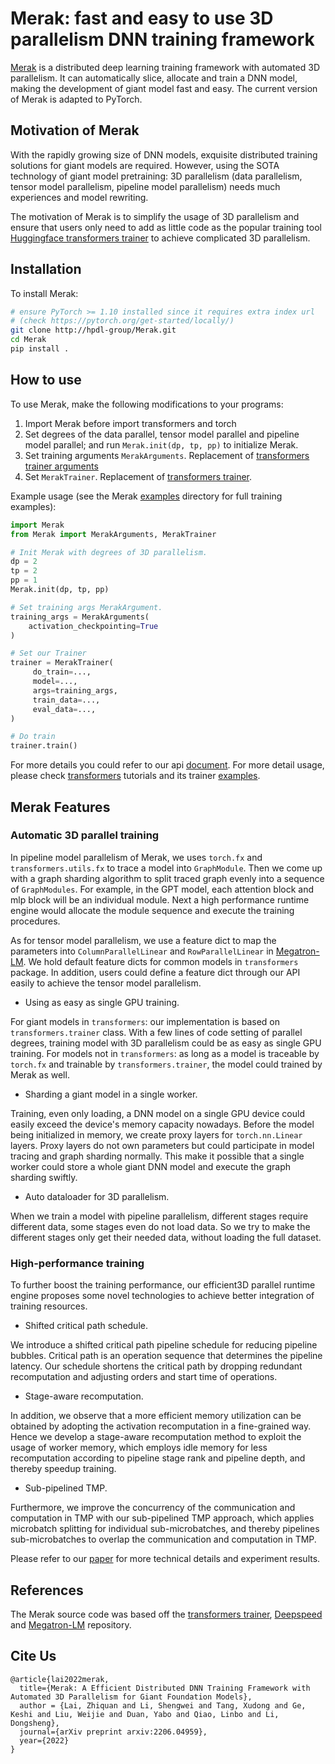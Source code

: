 <!---
Copyright (c) 2022, HPDL group, PDL lab, NUDT.  All rights reserved.

Maintainer: TXacs (txacs1993@gmail.com), Swli (lucasleesw9@gmail.com)

Licensed under the Apache License, Version 2.0 (the "License");
you may not use this file except in compliance with the License.
You may obtain a copy of the License at

    http://www.apache.org/licenses/LICENSE-2.0

Unless required by applicable law or agreed to in writing, software
distributed under the License is distributed on an "AS IS" BASIS,
WITHOUT WARRANTIES OR CONDITIONS OF ANY KIND, either express or implied.
See the License for the specific language governing permissions and
limitations under the License.
-->

# Merak: fast and easy to use 3D parallelism DNN training framework

[Merak](https://arxiv.org/abs/2206.04959) is a distributed deep learning training framework with automated 3D parallelism. It can automatically slice, allocate and train a DNN model, making the development of giant model fast and easy. The current version of Merak is adapted to PyTorch.

## Motivation of Merak

With the rapidly growing size of DNN models, exquisite distributed training solutions for giant models are required. However, using the SOTA technology of giant model pretraining: 3D parallelism (data parallelism, tensor model parallelism, pipeline model parallelism) needs much experiences and model rewriting.

The motivation of Merak is to simplify the usage of 3D parallelism and ensure that users only need to add as little code as the popular training tool [Huggingface transformers trainer](https://huggingface.co/docs/transformers/master/en/main_classes/trainer#trainer) to achieve complicated 3D parallelism.




## Installation

To install Merak:

```bash
# ensure PyTorch >= 1.10 installed since it requires extra index url
# (check https://pytorch.org/get-started/locally/)
git clone http://hpdl-group/Merak.git
cd Merak
pip install .
```


## How to use

To use Merak, make the following modifications to your programs:

1. Import Merak before import transformers and torch
2. Set degrees of the data parallel, tensor model parallel and pipeline model parallel; and run `Merak.init(dp, tp, pp)` to initialize Merak.
3. Set training arguments `MerakArguments`. Replacement of [transformers trainer arguments](https://huggingface.co/docs/transformers/master/en/main_classes/trainer#transformers.TrainingArguments)
4. Set `MerakTrainer`. Replacement of [transformers trainer](https://huggingface.co/docs/transformers/master/en/main_classes/trainer#trainer).

Example usage (see the Merak [examples](https://github.com/HPDL-group/merak_prerelease/examples/) directory for full training examples):

```Python
import Merak
from Merak import MerakArguments, MerakTrainer

# Init Merak with degrees of 3D parallelism.
dp = 2
tp = 2
pp = 1
Merak.init(dp, tp, pp)

# Set training args MerakArgument.
training_args = MerakArguments(
	activation_checkpointing=True
)

# Set our Trainer
trainer = MerakTrainer(
     do_train=...,
     model=...,
     args=training_args,
     train_data=...,
     eval_data=...,
)

# Do train
trainer.train()
```

For more details you could refer to our api [document](https://github.com/HPDL-Group/merak_prerelease/blob/main/docs/api_doc.md).
For more detail usage, please check [transformers](https://github.com/huggingface/transformers) tutorials and its trainer [examples](https://github.com/huggingface/transformers/tree/master/examples/pytorch).


## Merak Features


### Automatic 3D parallel training
In pipeline model parallelism of Merak, we uses `torch.fx` and `transformers.utils.fx` to trace a model into `GraphModule`. Then we come up with a graph sharding algorithm to split traced graph evenly into a sequence of `GraphModules`. For example, in the GPT model, each attention block and mlp block will be an individual module. Next a high performance runtime engine would allocate the module sequence and execute the training procedures.

As for tensor model parallelism, we use a feature dict to map the parameters into `ColumnParallelLinear` and `RowParallelLinear` in [Megatron-LM](https://github.com/NVIDIA/Megatron-LM/blob/main/megatron/mpu/layers.py). We hold default feature dicts for common models in `transformers` package. In addition, users could define a feature dict through our API easily to achieve the tensor model parallelism.

-   Using as easy as single GPU training.

For giant models in `transformers`: our implementation is based on `transformers.trainer` class. With a few lines of code setting of parallel degrees, training model with 3D parallelism could be as easy as single GPU training.
For models not in  `transformers`: as long as a model is traceable by `torch.fx` and trainable by `transformers.trainer`, the model could trained by Merak as well.

-   Sharding a giant model in a single worker.

Training, even only loading, a DNN model on a single GPU device could easily exceed the device's memory capacity nowadays. Before the model being initialized in memory, we create proxy layers for `torch.nn.Linear` layers. Proxy layers do not own parameters but could participate in model tracing and graph sharding normally. This make it possible that a single worker could store a whole giant DNN model and execute the graph sharding swiftly.

-   Auto dataloader for 3D parallelism.

When we train a model with pipeline parallelism, different stages require different data, some stages even do not load data. So we try to make the different stages only get their needed data, without loading the full dataset.


###   High-performance training

To further boost the training performance, our efficient3D parallel runtime engine proposes some novel technologies to achieve better integration of training resources.
- Shifted critical path schedule.

We introduce a shifted critical path pipeline schedule for reducing pipeline bubbles. Critical path is an operation sequence that determines the pipeline latency. Our schedule shortens the critical path by dropping redundant recomputation and adjusting orders and start time of operations.

- Stage-aware recomputation.

In addition, we observe that a more efficient memory utilization can be obtained by adopting the activation recomputation in a fine-grained way. Hence we develop a stage-aware recomputation method to exploit the usage of worker memory, which employs idle memory for less recomputation according to pipeline stage rank and pipeline depth, and thereby speedup training.

- Sub-pipelined TMP.

Furthermore, we improve the concurrency of the communication and computation in TMP with our sub-pipelined TMP approach, which applies microbatch splitting for individual sub-microbatches, and thereby pipelines sub-microbatches to overlap the communication and computation in TMP.

Please refer to our [paper](https://arxiv.org/abs/2206.04959) for more technical details and experiment results.



## References

The Merak source code was based off the  [transformers trainer](https://huggingface.co/docs/transformers/master/en/main_classes/trainer#trainer), [Deepspeed](https://github.com/microsoft/DeepSpeed) and [Megatron-LM](https://github.com/NVIDIA/Megatron-LM) repository.

## Cite Us
```
@article{lai2022merak,
  title={Merak: A Efficient Distributed DNN Training Framework with Automated 3D Parallelism for Giant Foundation Models},
  author = {Lai, Zhiquan and Li, Shengwei and Tang, Xudong and Ge, Keshi and Liu, Weijie and Duan, Yabo and Qiao, Linbo and Li, Dongsheng},
  journal={arXiv preprint arxiv:2206.04959},
  year={2022}
}
```